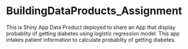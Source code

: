 BuildingDataProducts_Assignment
===============================

This is Shiny App Data Product deployed to share an App that display probablity of getting diabetes using logistic regression model. 
This app intakes patient information to calculate probablity of getting diabetes.

